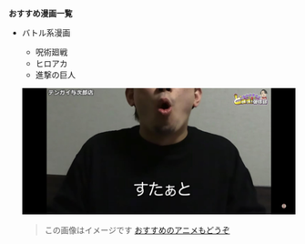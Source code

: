 **おすすめ漫画一覧**

- バトル系漫画
  - 呪術廻戦
  - ヒロアカ
  - 進撃の巨人

  ![呪術](./1.jpg) 
  >この画像はイメージです 
  [おすすめのアニメもどうぞ](./fuga.md)